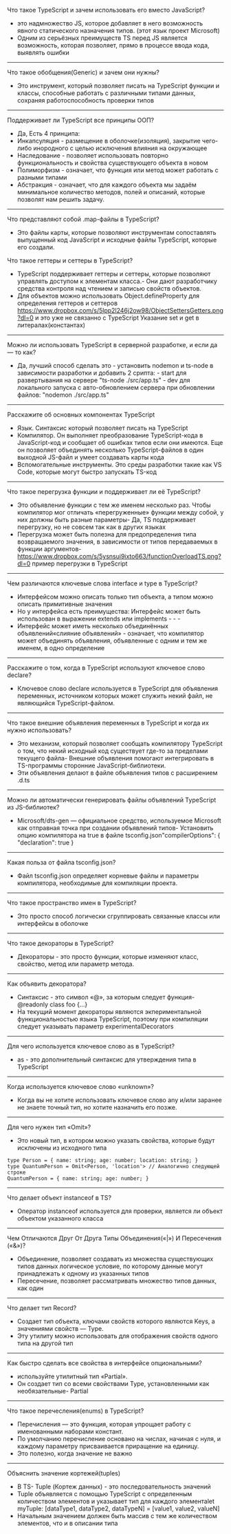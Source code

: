 Что такое TypeScript и зачем использовать его вместо JavaScript?

- это надмножество JS, которое добавляет в него возможность явного статического назначения типов. (этот язык проект Microsoft)
- Одним из серьёзных преимуществ TS перед JS является возможность, которая позволяет, прямо в процессе ввода кода, выявлять ошибки

---

Что такое обобщения(Generic) и зачем они нужны?

- Это инструмент, который позволяет писать на TypeScript функции и классы, способные работать с различными типами данных, сохраняя работоспособность проверки типов

---

Поддерживает ли TypeScript все принципы ООП?

- Да, Есть 4 принципа:
- Инкапсуляция - размещение в оболочке(изоляция), закрытие чего-либо инородного с целью исключения влияния на окружающее
- Наследование - позволяет использовать повторно функциональность и свойства существующего объекта в новом
- Полиморфизм - означает, что функция или метод может работать с разными типами
- Абстракция - означает, что для каждого объекта мы задаём минимальное количество методов, полей и описаний, которые позволят нам решить задачу.

---

Что представляют собой .map-файлы в TypeScript?

- Это файлы карты, которые позволяют инструментам сопоставлять выпущенный код JavaScript и исходные файлы TypeScript, которые его создали.

Что такое геттеры и сеттеры в TypeScript?

- TypeScript поддерживает геттеры и сеттеры, которые позволяют управлять доступом к элементам класса.- Они дают разработчику средства контроля над чтением и записью свойств объектов.
- Для объектов можно использовать Object.defineProperty для определения геттеров и сеттеров https://www.dropbox.com/s/5lpp2l246j2ow98/ObjectSettersGetters.png?dl=0 и это уже не связанно с TypeScript Указание set и get в литералах(константах)

---

Можно ли использовать TypeScript в серверной разработке, и если да — то как?

- Да, лучший способ сделать это - установить nodemon и ts-node в зависимости разработки и добавить 2 срипта: - start для развертывания на сервере "ts-node ./src/app.ts" - dev для локального запуска с авто-обновлением сервера при обновлении файлов: "nodemon ./src/app.ts"

---

Расскажите об основных компонентах TypeScript

- Язык. Синтаксис который позволяет писать на TypeScript
- Компилятор. Он выполняет преобразование TypeScript-кода в JavaScript-код и сообщает об ошибках типов если они имеются. Еще он позволяет объединять несколько TypeScript-файлов в один выходной JS-файл и умеет создавать карты кода
- Вспомогательные инструменты. Это среды разработки такие как VS Code, которые могут быстро запускать TS-код

---

Что такое перегрузка функции и поддерживает ли её TypeScript?

- Это объявление функции с тем же именем несколько раз. Чтобы компилятор мог отличать «перегруженные» функции между собой, у них должны быть разные параметры- Да, TS поддерживает перегрузку, но не совсем так как в других языках
- Перегрузка может быть полезна для предопределения типа возвращаемого значения, в зависимости от типов передаваемых в функции аргументов- https://www.dropbox.com/s/5ysnsui9ixto663/functionOverloadTS.png?dl=0 пример перегрузки в TypeScript

---

Чем различаются ключевые слова interface и type в TypeScript?

- Интерфейсом можно описать только тип объекта, а типом можно описать примитивные значения
- Но у интерфейса есть преимущества: Интерфейс может быть использован в выражении extends или implements - - -
- Интерфейс может иметь несколько объединённых объявлений«слияние объявлений» - означает, что компилятор может объединять объявления, объявленные с одним и тем же именем, в одно определение

---

Расскажите о том, когда в TypeScript используют ключевое слово declare?

- Ключевое слово declare используется в TypeScript для объявления переменных, источником которых может служить некий файл, не являющийся TypeScript-файлом.

---

Что такое внешние объявления переменных в TypeScript и когда их нужно использовать?

- Это механизм, который позволяет сообщать компилятору TypeScript о том, что некий исходный код существует где-то за пределами текущего файла- Внешние объявления помогают интегрировать в TS-программы сторонние JavaScript-библиотеки.
- Эти объявления делают в файле объявления типов с расширением .d.ts

---

Можно ли автоматически генерировать файлы объявлений TypeScript из JS-библиотек?

- Microsoft/dts-gen — официальное средство, используемое Microsoft как отправная точка при создании объявлений типов- Установить опцию компилятора на true в файле tsconfig.json"compilerOptions": { "declaration": true }

---

Какая польза от файла tsconfig.json?

- Файл tsconfig.json определяет корневые файлы и параметры компилятора, необходимые для компиляции проекта.

---

Что такое пространство имен в TypeScript?

- Это просто способ логически сгруппировать связанные классы или интерфейсы в оболочке

---

Что такое декораторы в TypeScript?

- Декораторы - это просто функции, которые изменяют класс, свойство, метод или параметр метода.

---

Как объявить декоратора?

- Синтаксис - это символ «@», за которым следует функция- @readonly class foo {…}
- На текущий момент декораторы являются экпериментальной функциональностью языка TypeScript, поэтому при компиляции следует указывать параметр experimentalDecorators

---

Для чего используется ключевое слово as в TypeScript?

- as - это дополнительный синтаксис для утверждения типа в TypeScript

---

Когда используется ключевое слово «unknown»?

- Когда вы не хотите использовать ключевое слово any и/или заранее не знаете точный тип, но хотите назначить его позже.

---

Для чего нужен тип «Omit»?

- Это новый тип, в котором можно указать свойства, которые будут исключены из исходного типа

```
type Person = { name: string; age: number; location: string; }
type QuantumPerson = Omit<Person, 'location'> // Аналогично следующей строке
QuantumPerson = { name: string; age: number; }
```

---

Что делает объект instanceof в TS?

- Оператор instanceof используется для проверки, является ли объект объектом указанного класса

---

Чем Отличаются Друг От Друга Типы Объединения(«|») И Пересечения («&»)?

- Объединение, позволяет создавать из множества существующих типов данных логическое условие, по которому данные могут принадлежать к одному из указанных типов
- Пересечение, позволяет рассматривать множество типов данных, как один

---

Что делает тип Record?

- Создает тип объекта, ключами свойств которого являются Keys, а значениями свойств — Type.
- Эту утилиту можно использовать для отображения свойств одного типа на другой тип

---

Как быстро сделать все свойства в интерфейсе опциональными?

- используйте утилитный тип «Partial».
- Он создает тип со всеми свойствами Type, установленными как необязательные- Partial<myType>

---

Что такое перечесления(enums) в TypeScript?

- Перечисления — это функция, которая упрощает работу с именованными наборами констант.
- По умолчанию перечисление основано на числах, начиная с нуля, и каждому параметру присваивается приращение на единицу.
- Это полезно, когда значение не важно

---

Объяснить значение кортежей(tuples)

- В TS- Tuple (Кортеж данных) - это последовательность значений
- Tuple объявляется с помощью TypeScript с определенным количеством элементов и указывает тип для каждого элементаlet myTuple: [dataType1, dataType2, dataTypeN] = [value1, value2, valueN]
- Начальным значением должен быть массив с тем же количеством элементов, что и в описании типа
